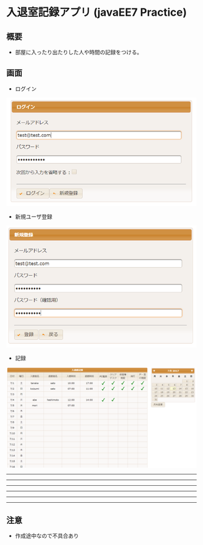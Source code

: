﻿# 入退室記録アプリ (javaEE7 Practice)

## 概要

* 部屋に入ったり出たりした人や時間の記録をつける。

## 画面

* ログイン

![代替テキスト](\readme\login.png)

* 新規ユーザ登録

![代替テキスト](\readme\regist.png)

* 記録

![代替テキスト](\readme\record.png)

- - -
- - -
- - -
- - -
- - -
- - -

## 注意

* 作成途中なので不具合あり



